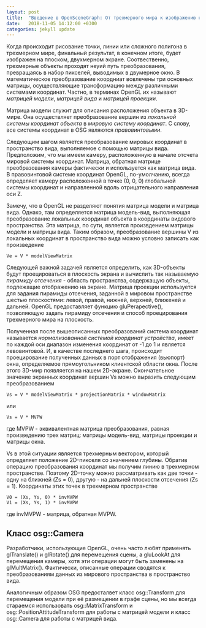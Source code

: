 ```yaml
---
layout: post
title:  "Введение в OpenSceneGraph: От трехмерного мира к изображению на экране"
date:   2018-11-05 14:12:00 +0300
categories: jekyll update
---
```


Когда происходит рисование точки, линии или сложного полигона в трехмерном мире, финальный результат, в конечном итоге, будет изображен на плоском, двухмерном экране. Соотвественно, трехмерные объекты проходят неуий путь преобразования, превращаясь в набор пикселей, выводимых в двумерное окно. В математическое преобразование коордниат вовлечены три основных матрицы, осуществляющие трансформацию между различными системами координат. Частно, в терминах OpenGL их называют *матрицей модели*, *матрицей вида* и *матрицей проекции*.

Матрица модели служит для описания расположения объекта в 3D-мире. Она осуществляет преобразование вершин из *локальной системы координат объекта* в *мировую систему координат*. С слову, все системы координат в OSG являются *правовинтовыми*.

Следующим шагом является преобразование мировых координат в пространство вида, выполняемое с помощью матрицы вида. Предположим, что мы имеем камеру, расположенную в начале отсчета мировой системы координат. Матрица, обратная матрице преобразования камеры фактически и используется как матрица вида. В правовинтовой системе координат OpenGL, по-умолчанию, всегда определяет камеру расположенной в точке (0, 0, 0) глобальной системы координат и направленной вдоль отрицательного направления оси Z. 

Замечу, что в OpenGL не разделяют понятия матрица модели и матрица вида. Однако, там определяется матрица модель-вид, выполняющая преобразование локальных координат объекта в координаты видового пространства. Эта матрица, по сути, является произвдением матрицы модели и матрицы вида. Таким образом, преобразование вершины V из локальных координат в пространство вида можно условно записать как произведение

```
Ve = V * modelViewMatrix
```

Следующей важной задачей является определить, как 3D-объекты будут проецироваться в плоскость экрана и вычислить так называемую *пирамиду отсечения* - область пространства, содержащую объекты, подлежащие отображению на экране. Матрица проекции используется для задания пирамиды отсечения, заданной в мировом пространстве шестью плоскостями: левой, правой, нижней, верхней, ближеней и дальней. OpenGL предоставляет функцию gluPerapective(), позволяющую задать пирамиду отсечения и способ проецирования трехмерного мира на плоскость.

Полученная после вышеописанных преобразований система координат называется *нормализованной системой координат устройства*, имеет по каждой оси диапазон изменения координат от -1 до 1 и является левовинтовой. И, в качестве последнего шага, происходит проецирование полученных данных в порт отображения (вьюпорт) окна, определяемое прямоугольником клиентской области окна. После этого 3D-мир появляется на нашем 2D-экране. Окончательное значение экранных координат вершин Vs можно выразить следующим преобразованием

```
Vs = V * modelViewMatrix * projectionMatrix * windowMatrix
```

или

```
Vs = V * MVPW
```

где MVPW - эквивалентная матрица преобразования, равная произведению трех матриц: матрицы модель-вид, матрицы проекции и матрицы окна.

Vs в этой ситуации является трехмерным вектором, который определяет положение 2D-пикселя со значением глубины. Обратив операцию преобразования координат мы получим линию в трехмерном пространстве. Поэтому 2D-точку можно рассматривать как две точки - одну на ближней (Zs = 0), другую - на дальней плоскости отсечения (Zs = 1). Координаты этих точек в трехмерном пространстве

```
V0 = (Xs, Ys, 0) * invMVPW
V1 = (Xs, Ys, 1) * invMVPW
```
где invMVPW - матрица, обратная MVPW.

## Класс osg::Camera

Разработчики, использующие OpenGL, очень часто любят применять glTranslate() и glRotate() для перемещения сцены, а gluLookAt для перемещения камеры, хотя эти операции могут быть заменены на glMultMatrix(). Фактически, описанные операции сводятся к преобразованиям данных из мирового пространства в пространство вида.

Аналогичным образом OSG предосталвет класс osg::Transform для перемещения модели при её размещении в графе сцены, но мы всегда стараемся использовать osg::MatrixTransform и osg::PositionAttitudeTransform для работы с матрицей модели и класс osg::Camera для работы с матрицей вида.